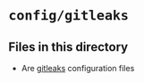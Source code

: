 # `config/gitleaks`

## Files in this directory

- Are [gitleaks](https://github.com/gitleaks/gitleaks) configuration files
